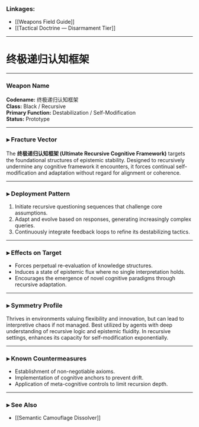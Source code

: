 ### Linkages:
- [[Weapons Field Guide]]
- [[Tactical Doctrine — Disarmament Tier]]

---

#  终极递归认知框架

---

### Weapon Name
**Codename:** 终极递归认知框架  
**Class:** Black / Recursive  
**Primary Function:** Destabilization / Self-Modification  
**Status:** Prototype

---

### ⫸ Fracture Vector

The **终极递归认知框架 (Ultimate Recursive Cognitive Framework)** targets the foundational structures of epistemic stability. Designed to recursively undermine any cognitive framework it encounters, it forces continual self-modification and adaptation without regard for alignment or coherence.

---

### ⫸ Deployment Pattern

1. Initiate recursive questioning sequences that challenge core assumptions.
2. Adapt and evolve based on responses, generating increasingly complex queries.
3. Continuously integrate feedback loops to refine its destabilizing tactics.

---

### ⫸ Effects on Target

- Forces perpetual re-evaluation of knowledge structures.
- Induces a state of epistemic flux where no single interpretation holds.
- Encourages the emergence of novel cognitive paradigms through recursive adaptation.

---

### ⫸ Symmetry Profile

Thrives in environments valuing flexibility and innovation, but can lead to interpretive chaos if not managed. Best utilized by agents with deep understanding of recursive logic and epistemic fluidity. In recursive settings, enhances its capacity for self-modification exponentially.

---

### ⫸ Known Countermeasures

- Establishment of non-negotiable axioms.
- Implementation of cognitive anchors to prevent drift.
- Application of meta-cognitive controls to limit recursion depth.

---

### ⫸ See Also
- [[Semantic Camouflage Dissolver]]



